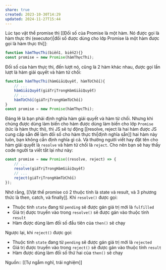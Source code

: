 ```yaml
---
share: true
created: 2023-10-30T14:29
updated: 2024-11-27T15:44
---
```

Lúc tạo vật thể promise thì [[Đối số của Promise là một hàm. Nó được gọi là hàm thực thi (executor)|đối số được dùng cho lớp Promise là một hàm được gọi là hàm thực thi]]:
```ts
function hàmThựcThi(biến1, biến2){}
const promise = new Promise(hàmThựcThi);
```

Đối số của hàm thực thi, đến lượt nó, cũng là 2 hàm khác nhau, được gọi lần lượt là hàm giải quyết và hàm từ chối:
```js
function hàmThựcThi(hàmGiảiQuyết, hàmTừChối){
    // ...
    hàmGiảiQuyết(giáTrịTrongHàmGiảiQuyết)
    // ...
    hàmTừChối(giáTrịTrongHàmTừChối)
}
const promise = new Promise(hàmThựcThi);
```

Đáng lẽ là bạn phải định nghĩa hàm giải quyết và hàm từ chối. Nhưng khi chúng được dùng làm biến cho hàm được dùng làm biến cho lớp `Promise` (tức là hàm thực thi), thì JS sẽ tự động [[resolve, reject là hai hàm được JS cung cấp sẵn để làm đối số cho hàm thực thi|định nghĩa sẵn]] hai hàm này luôn, bạn không cần định nghĩa gì cả. Và thường người viết hay đặt tên cho hàm giải quyết là `resolve` và hàm từ chối là  `reject`. Cho nên bạn sẽ hay thấy code người ta viết tắt lại như này:

```js
const promise = new Promise((resolve, reject) => {
    // ...
    resolve(giáTrịTrongHàmGiảiQuyết)
    // ...
    reject(giáTrịTrongHàmTừChối)
});
```

Nhớ rằng, [[Vật thể promise có 2 thuộc tính là state và result, và 3 phương thức là then, catch, và finally]]. Khi `resolve()` được gọi:
- Thuộc tính `state` đang từ `pending` sẽ được gán giá trị mới là `fulfilled`
- Giá trị được truyền vào trong `resolve()` sẽ được gán vào thuộc tính `result` 
- Hàm được dùng làm đối số đầu tiên của `then()` sẽ chạy

Ngược lại, khi `reject()` được gọi:
- Thuộc tính `state` đang từ `pending` sẽ được gán giá trị mới là `rejected`
- Giá trị được truyền vào trong `reject()` sẽ được gán vào thuộc tính `result`  
- Hàm được dùng làm đối số thứ hai của `then()` sẽ chạy

Nguồn:: [[Tự ngẫm nghĩ, trải nghiệm]]
